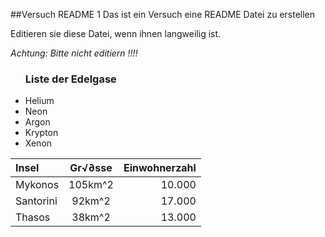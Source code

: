  ##Versuch README 1
 Das ist ein Versuch eine README  Datei zu erstellen
 
 Editieren sie diese Datei, wenn ihnen langweilig ist.
 
 *Achtung: Bitte nicht editiern !!!!*
 
 <ul>
 <h3>Liste der Edelgase</h3>
 <li>Helium</li>
 <li>Neon</li>
 <li>Argon</li>
 <li>Krypton</li>
 <li>Xenon</li>
 </ul>
   
<table>
<thead>
<tr>
<th style="text-align:left">Insel</th>
<th style="text-align:center">Gr√∂sse</th>
<th style="text-align:right">Einwohnerzahl</th>
</tr>
</thead>
<tbody>
<tr>
<td style="text-align:left">Mykonos</td>
<td style="text-align:center">105km^2</td>
<td style="text-align:right">10.000</td>
</tr>
<tr>
<td style="text-align:left">Santorini</td>
<td style="text-align:center">92km^2</td>
<td style="text-align:right">17.000</td>
</tr>
<tr>
<td style="text-align:left">Thasos</td>
<td style="text-align:center">38km^2</td>
<td style="text-align:right">13.000</td>
</tr>
</tbody>
</table>
